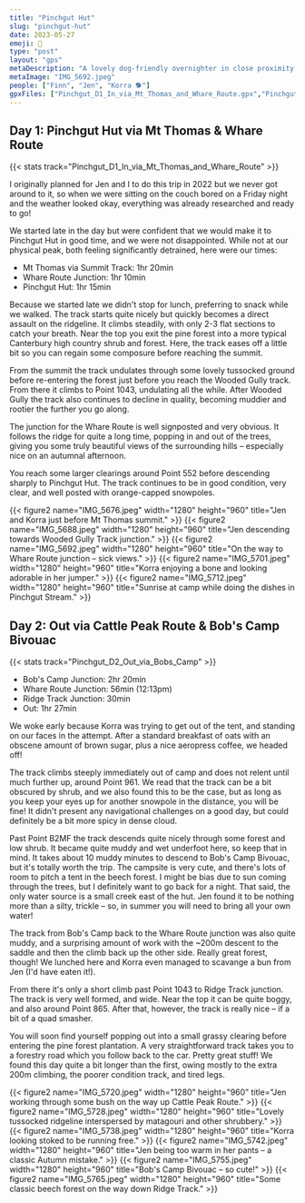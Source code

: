 ```yaml
---
title: "Pinchgut Hut"
slug: "pinchgut-hut"
date: 2023-05-27
emoji: 🥾
type: "post"
layout: "gps"
metaDescription: "A lovely dog-friendly overnighter in close proximity to Christchurch. Just perfect."
metaImage: "IMG_5692.jpeg"
people: ["Finn", "Jen", "Korra 🐕"]
gpxFiles: ["Pinchgut_D1_In_via_Mt_Thomas_and_Whare_Route.gpx","Pinchgut_D2_Out_via_Bobs_Camp.gpx"]
---
```


## Day 1: Pinchgut Hut via Mt Thomas & Whare Route

{{< stats track="Pinchgut_D1_In_via_Mt_Thomas_and_Whare_Route" >}}

I originally planned for Jen and I to do this trip in 2022 but we never got around to it, so when we were sitting on the couch bored on a Friday night and the weather looked okay, everything was already researched and ready to go!

We started late in the day but were confident that we would make it to Pinchgut Hut in good time, and we were not disappointed. While not at our physical peak, both feeling significantly detrained, here were our times:

- Mt Thomas via Summit Track: 1hr 20min
- Whare Route Junction: 1hr 10min
- Pinchgut Hut: 1hr 15min

Because we started late we didn't stop for lunch, preferring to snack while we walked. The track starts quite nicely but quickly becomes a direct assault on the ridgeline. It climbs steadily, with only 2-3 flat sections to catch your breath. Near the top you exit the pine forest into a more typical Canterbury high country shrub and forest. Here, the track eases off a little bit so you can regain some composure before reaching the summit.

From the summit the track undulates through some lovely tussocked ground before re-entering the forest just before you reach the Wooded Gully track. From there it climbs to Point 1043, undulating all the while. After Wooded Gully the track also continues to decline in quality, becoming muddier and rootier the further you go along.

The junction for the Whare Route is well signposted and very obvious. It follows the ridge for quite a long time, popping in and out of the trees, giving you some truly beautiful views of the surrounding hills – especially nice on an autumnal afternoon.

You reach some larger clearings around Point 552 before descending sharply to Pinchgut Hut. The track continues to be in good condition, very clear, and well posted with orange-capped snowpoles.

{{< figure2 name="IMG_5676.jpeg" width="1280" height="960" title="Jen and Korra just before Mt Thomas summit." >}}
{{< figure2 name="IMG_5688.jpeg" width="1280" height="960" title="Jen descending towards Wooded Gully Track junction." >}}
{{< figure2 name="IMG_5692.jpeg" width="1280" height="960" title="On the way to Whare Route junction – sick views." >}}
{{< figure2 name="IMG_5701.jpeg" width="1280" height="960" title="Korra enjoying a bone and looking adorable in her jumper." >}}
{{< figure2 name="IMG_5712.jpeg" width="1280" height="960" title="Sunrise at camp while doing the dishes in Pinchgut Stream." >}}

## Day 2: Out via Cattle Peak Route & Bob's Camp Bivouac

{{< stats track="Pinchgut_D2_Out_via_Bobs_Camp" >}}

- Bob's Camp Junction: 2hr 20min
- Whare Route Junction: 56min (12:13pm)
- Ridge Track Junction: 30min
- Out: 1hr 27min

We woke early because Korra was trying to get out of the tent, and standing on our faces in the attempt. After a standard breakfast of oats with an obscene amount of brown sugar, plus a nice aeropress coffee, we headed off!

The track climbs steeply immediately out of camp and does not relent until much further up, around Point 961. We read that the track can be a bit obscured by shrub, and we also found this to be the case, but as long as you keep your eyes up for another snowpole in the distance, you will be fine! It didn't present any navigational challenges on a good day, but could definitely be a bit more spicy in dense cloud.

Past Point B2MF the track descends quite nicely through some forest and low shrub. It became quite muddy and wet underfoot here, so keep that in mind. It takes about 10 muddy minutes to descend to Bob's Camp Bivouac, but it's totally worth the trip. The campsite is very cute, and there's lots of room to pitch a tent in the beech forest. I might be bias due to sun coming through the trees, but I definitely want to go back for a night. That said, the only water source is a small creek east of the hut. Jen found it to be nothing more than a silty, trickle – so, in summer you will need to bring all your own water!

The track from Bob's Camp back to the Whare Route junction was also quite muddy, and a surprising amount of work with the ~200m descent to the saddle and then the climb back up the other side. Really great forest, though! We lunched here and Korra even managed to scavange a bun from Jen (I'd have eaten it!).

From there it's only a short climb past Point 1043 to Ridge Track junction. The track is very well formed, and wide. Near the top it can be quite boggy, and also around Point 865. After that, however, the track is really nice – if a bit of a quad smasher.

You will soon find yourself popping out into a small grassy clearing before entering the pine forest plantation. A very straightforward track takes you to a forestry road which you follow back to the car. Pretty great stuff! We found this day quite a bit longer than the first, owing mostly to the extra 200m climbing, the poorer condition track, and tired legs.

{{< figure2 name="IMG_5720.jpeg" width="1280" height="960" title="Jen working through some bush on the way up Cattle Peak Route." >}}
{{< figure2 name="IMG_5728.jpeg" width="1280" height="960" title="Lovely tussocked ridgeline interspersed by matagouri and other shrubbery." >}}
{{< figure2 name="IMG_5738.jpeg" width="1280" height="960" title="Korra looking stoked to be running free." >}}
{{< figure2 name="IMG_5742.jpeg" width="1280" height="960" title="Jen being too warm in her pants – a classic Autumn mistake." >}}
{{< figure2 name="IMG_5755.jpeg" width="1280" height="960" title="Bob's Camp Bivouac – so cute!" >}}
{{< figure2 name="IMG_5765.jpeg" width="1280" height="960" title="Some classic beech forest on the way down Ridge Track." >}}
